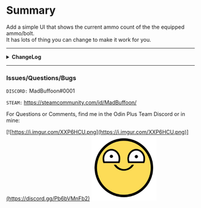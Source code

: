 # Summary

Add a simple UI that shows the current ammo count of the the equipped ammo/bolt.<br/>
It has lots of thing you can change to make it work for you.<br/>

---
<details>
<summary><b> 
 ChangeLog 
</b></summary>

## Newest to Oldest

| Version | Changes |
|----|----|
| 1.0.1 | - Added the ammo name and added more color change options<br/>
| 1.0.0 | - Release<br/>
</details> 

---

### Issues/Questions/Bugs

`DISCORD:` MadBuffoon#0001

`STEAM:` https://steamcommunity.com/id/MadBuffoon/

For Questions or Comments, find me in the Odin Plus Team Discord or in mine:

[![https://i.imgur.com/XXP6HCU.png](https://i.imgur.com/XXP6HCU.png)](https://discord.gg/Pb6bVMnFb2)
<a href="https://discord.gg/pdHgy6Bsng"><img src="https://raw.githubusercontent.com/MadBuffoon/MadClownWorld/main/Textures/Face.png" href="https://discord.gg/8tHgEk" width="175" height="175"></a>

